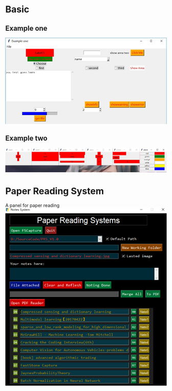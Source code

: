 # Basic
## Example one
![Example_1](./example_1.jpg)
## Example two
![Example_2](./example_2.jpg)
# Paper Reading System
A panel for paper reading
![PRS](./PRS.jpg)
